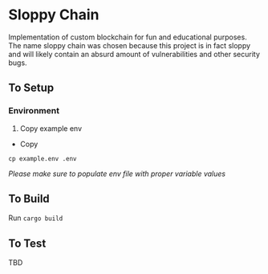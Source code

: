 # Sloppy Chain 
Implementation of custom blockchain for fun and educational purposes. The name sloppy chain was chosen because this project is in fact sloppy and will likely contain an absurd amount of vulnerabilities and other security bugs. 

## To Setup

### Environment
1. Copy example env
* Copy
```
cp example.env .env
```

_Please make sure to populate env file with proper variable values_

## To Build
Run `cargo build`

## To Test
TBD
